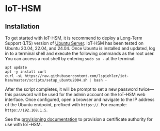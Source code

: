 # IoT-HSM

## Installation
To get started with IoT-HSM, it is recommend to deploy a Long-Term Support (LTS) version of [Ubuntu Server](https://ubuntu.com/download/server). IoT-HSM has been tested on Ubuntu 20.04, 22.04, and 24.04. Once Ubuntu is installed and updated, log in to a terminal shell and execute the following commands as the root user. You can access a root shell by entering `sudo su -` at the terminal.
```
apt update
apt -y install curl
curl -sL https://raw.githubusercontent.com/lspiehler/iot-hsm/master/scripts/setup_ubuntu2004.sh | bash -
```
After the script completes, it will be prompt to set a new password twice—this password will be used for the admin account on the IoT-HSM web interface. Once configured, open a browser and navigate to the IP address of the Ubuntu endpoint, prefixed with `https://`. For example: `https://192.168.1.5`.

See the [provisioning documentation](provisioning.md) to provision a certificate authority for use with IoT-HSM.